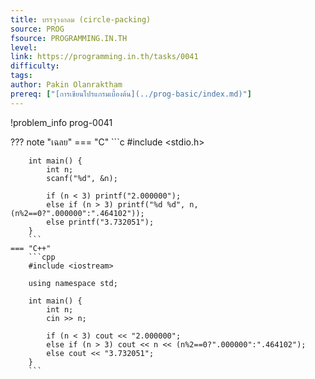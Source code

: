 ```yaml
---
title: บรรจุวงกลม (circle-packing)
source: PROG
fsource: PROGRAMMING.IN.TH
level:
link: https://programming.in.th/tasks/0041
difficulty: 
tags: 
author: Pakin Olanraktham
prereq: ["[การเขียนโปรแกรมเบื้องต้น](../prog-basic/index.md)"]
---
```


!problem_info prog-0041

??? note "เฉลย"
    === "C"
        ```c
        #include <stdio.h>

        int main() {
            int n;
            scanf("%d", &n);

            if (n < 3) printf("2.000000");
            else if (n > 3) printf("%d %d", n, (n%2==0?".000000":".464102"));
            else printf("3.732051");
        }
        ```
    === "C++"
        ```cpp
        #include <iostream>

        using namespace std;

        int main() {
            int n;
            cin >> n;

            if (n < 3) cout << "2.000000";
            else if (n > 3) cout << n << (n%2==0?".000000":".464102");
            else cout << "3.732051";
        }
        ```

